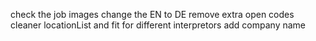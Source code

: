 check the job images
change the EN to DE
remove extra open codes
cleaner locationList and fit for different interpretors
add company name